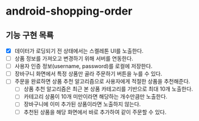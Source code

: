 # android-shopping-order

## 기능 구현 목룍
- [x] 데이터가 로딩되기 전 상태에서는 스켈레톤 UI를 노출한다.
- [ ] 상품 정보를 가져오고 변경하기 위해 서버를 연동한다.
- [ ] 사용자 인증 정보(username, password)를 로컬에 저장한다.
- [ ] 장바구니 화면에서 특정 상품만 골라 주문하기 버튼을 누를 수 있다.
- [ ] 주문을 완료하면 상품 추천 알고리즘으로 사용자에게 적절한 상품을 추천해준다.
  - [ ] 상품 추천 알고리즘은 최근 본 상품 카테고리를 기반으로 최대 10개 노출한다.
  - [ ] 카테고리 상품이 10개 미만이라면 해당하는 개수만큼만 노출한다.
  - [ ] 장바구니에 이미 추가된 상품이라면 노출하지 않는다.
  - [ ] 추천된 상품을 해당 화면에서 바로 추가하여 같이 주문할 수 있다.
